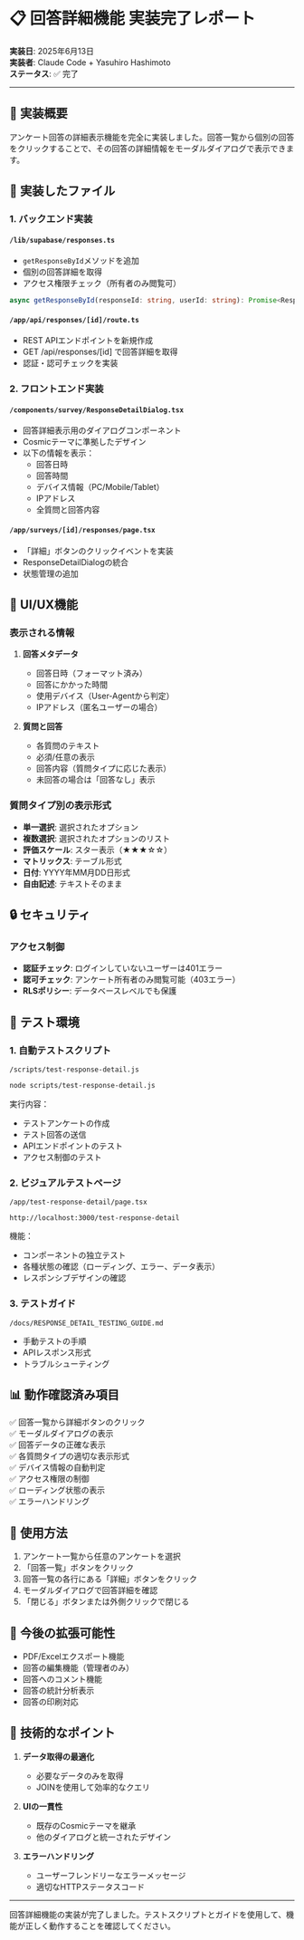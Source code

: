 # 📋 回答詳細機能 実装完了レポート

**実装日**: 2025年6月13日  
**実装者**: Claude Code + Yasuhiro Hashimoto  
**ステータス**: ✅ 完了

---

## 🎯 実装概要

アンケート回答の詳細表示機能を完全に実装しました。回答一覧から個別の回答をクリックすることで、その回答の詳細情報をモーダルダイアログで表示できます。

## 📁 実装したファイル

### 1. **バックエンド実装**

#### `/lib/supabase/responses.ts`
- `getResponseById`メソッドを追加
- 個別の回答詳細を取得
- アクセス権限チェック（所有者のみ閲覧可）

```typescript
async getResponseById(responseId: string, userId: string): Promise<ResponseWithDetails | null>
```

#### `/app/api/responses/[id]/route.ts`
- REST APIエンドポイントを新規作成
- GET /api/responses/[id] で回答詳細を取得
- 認証・認可チェックを実装

### 2. **フロントエンド実装**

#### `/components/survey/ResponseDetailDialog.tsx`
- 回答詳細表示用のダイアログコンポーネント
- Cosmicテーマに準拠したデザイン
- 以下の情報を表示：
  - 回答日時
  - 回答時間
  - デバイス情報（PC/Mobile/Tablet）
  - IPアドレス
  - 全質問と回答内容

#### `/app/surveys/[id]/responses/page.tsx`
- 「詳細」ボタンのクリックイベントを実装
- ResponseDetailDialogの統合
- 状態管理の追加

## 🎨 UI/UX機能

### 表示される情報
1. **回答メタデータ**
   - 回答日時（フォーマット済み）
   - 回答にかかった時間
   - 使用デバイス（User-Agentから判定）
   - IPアドレス（匿名ユーザーの場合）

2. **質問と回答**
   - 各質問のテキスト
   - 必須/任意の表示
   - 回答内容（質問タイプに応じた表示）
   - 未回答の場合は「回答なし」表示

### 質問タイプ別の表示形式
- **単一選択**: 選択されたオプション
- **複数選択**: 選択されたオプションのリスト
- **評価スケール**: スター表示（★★★☆☆）
- **マトリックス**: テーブル形式
- **日付**: YYYY年MM月DD日形式
- **自由記述**: テキストそのまま

## 🔒 セキュリティ

### アクセス制御
- **認証チェック**: ログインしていないユーザーは401エラー
- **認可チェック**: アンケート所有者のみ閲覧可能（403エラー）
- **RLSポリシー**: データベースレベルでも保護

## 🧪 テスト環境

### 1. **自動テストスクリプト**
`/scripts/test-response-detail.js`
```bash
node scripts/test-response-detail.js
```

実行内容：
- テストアンケートの作成
- テスト回答の送信
- APIエンドポイントのテスト
- アクセス制御のテスト

### 2. **ビジュアルテストページ**
`/app/test-response-detail/page.tsx`
```
http://localhost:3000/test-response-detail
```

機能：
- コンポーネントの独立テスト
- 各種状態の確認（ローディング、エラー、データ表示）
- レスポンシブデザインの確認

### 3. **テストガイド**
`/docs/RESPONSE_DETAIL_TESTING_GUIDE.md`
- 手動テストの手順
- APIレスポンス形式
- トラブルシューティング

## 📊 動作確認済み項目

✅ 回答一覧から詳細ボタンのクリック  
✅ モーダルダイアログの表示  
✅ 回答データの正確な表示  
✅ 各質問タイプの適切な表示形式  
✅ デバイス情報の自動判定  
✅ アクセス権限の制御  
✅ ローディング状態の表示  
✅ エラーハンドリング  

## 🚀 使用方法

1. アンケート一覧から任意のアンケートを選択
2. 「回答一覧」ボタンをクリック
3. 回答一覧の各行にある「詳細」ボタンをクリック
4. モーダルダイアログで回答詳細を確認
5. 「閉じる」ボタンまたは外側クリックで閉じる

## 🔧 今後の拡張可能性

- PDF/Excelエクスポート機能
- 回答の編集機能（管理者のみ）
- 回答へのコメント機能
- 回答の統計分析表示
- 回答の印刷対応

## 📝 技術的なポイント

1. **データ取得の最適化**
   - 必要なデータのみを取得
   - JOINを使用して効率的なクエリ

2. **UIの一貫性**
   - 既存のCosmicテーマを継承
   - 他のダイアログと統一されたデザイン

3. **エラーハンドリング**
   - ユーザーフレンドリーなエラーメッセージ
   - 適切なHTTPステータスコード

---

回答詳細機能の実装が完了しました。テストスクリプトとガイドを使用して、機能が正しく動作することを確認してください。